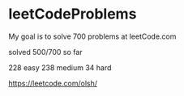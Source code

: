 # leetCodeProblems
My goal is to solve 700 problems at leetCode.com

solved 500/700 so far

228 easy
238 medium
34 hard


https://leetcode.com/olsh/
